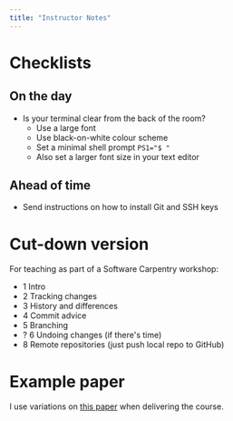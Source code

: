 ```yaml
---
title: "Instructor Notes"
---
```

# Checklists
## On the day
- Is your terminal clear from the back of the room?
	- Use a large font
	- Use black-on-white colour scheme
	- Set a minimal shell prompt `PS1="$ "`
	- Also set a larger font size in your text editor

## Ahead of time
- Send instructions on how to install Git and SSH keys

# Cut-down version
For teaching as part of a Software Carpentry workshop:
- 1 Intro
- 2 Tracking changes
- 3 History and differences
- 4 Commit advice
- 5 Branching
- ? 6 Undoing changes (if there's time)
- 8 Remote repositories (just push local repo to GitHub)

# Example paper
I use variations on [this paper](https://github.com/gcapes/git-course-paper)
when delivering the course.
